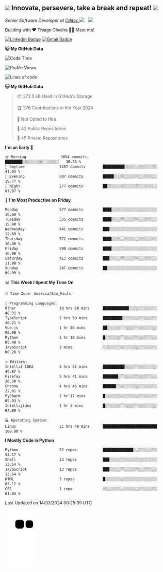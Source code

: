<h2><img src="https://emojis.slackmojis.com/emojis/images/1531849430/4246/blob-sunglasses.gif?1531849430" width="30"/> Innovate, persevere, take a break and repeat! <img src="https://media.giphy.com/media/12oufCB0MyZ1Go/giphy.gif" width="50"></h2>
<img align='right' src="https://media.giphy.com/media/M9gbBd9nbDrOTu1Mqx/giphy.gif" width="230">
<p><em>Senior Software Developer at <a href="https://www.cditec.com.br/">Cditec
</a><img src="https://media.giphy.com/media/WUlplcMpOCEmTGBtBW/giphy.gif" width="30"> 
</em></p>



Building with ❤️ Thiago Oliveira 👋🏽 Meet me!

[![Linkedin Badge](https://img.shields.io/badge/-Thiago-blue?style=flat-square&logo=Linkedin&logoColor=white&link=https://www.linkedin.com/in/tgmarinho/)](https://www.linkedin.com/in/thiagoceconelo/) 
[![Gmail Badge](https://img.shields.io/badge/-thiceconelo@gmail.com-c14438?style=flat-square&logo=Gmail&logoColor=white&link=mailto:thiceconelo@gmail.com)](mailto:thiceconelo@gmail.com)

</em></p>

<!-- <span style="height ">
![Anurag's GitHub stats](https://github-readme-stats.vercel.app/api?username=arthurspk&show_icons=true&theme=tokyonight)
</span> -->

**🐱 My GitHub Data** 
<!--START_SECTION:waka-->
![Code Time](http://img.shields.io/badge/Code%20Time-1%2C471%20hrs%2030%20mins-blue)

![Profile Views](http://img.shields.io/badge/Profile%20Views-0-blue)

![Lines of code](https://img.shields.io/badge/From%20Hello%20World%20I%27ve%20Written-4.9%20million%20lines%20of%20code-blue)

**🐱 My GitHub Data** 

> 📦 372.5 kB Used in GitHub's Storage 
 > 
> 🏆 376 Contributions in the Year 2024
 > 
> 🚫 Not Opted to Hire
 > 
> 📜 42 Public Repositories 
 > 
> 🔑 45 Private Repositories 
 > 
**I'm an Early 🐤** 

```text
🌞 Morning                1054 commits        ████████░░░░░░░░░░░░░░░░░   30.33 % 
🌆 Daytime                1457 commits        ██████████░░░░░░░░░░░░░░░   41.93 % 
🌃 Evening                687 commits         █████░░░░░░░░░░░░░░░░░░░░   19.77 % 
🌙 Night                  277 commits         ██░░░░░░░░░░░░░░░░░░░░░░░   07.97 % 
```
📅 **I'm Most Productive on Friday** 

```text
Monday                   577 commits         ████░░░░░░░░░░░░░░░░░░░░░   16.60 % 
Tuesday                  535 commits         ████░░░░░░░░░░░░░░░░░░░░░   15.40 % 
Wednesday                441 commits         ███░░░░░░░░░░░░░░░░░░░░░░   12.69 % 
Thursday                 572 commits         ████░░░░░░░░░░░░░░░░░░░░░   16.46 % 
Friday                   590 commits         ████░░░░░░░░░░░░░░░░░░░░░   16.98 % 
Saturday                 413 commits         ███░░░░░░░░░░░░░░░░░░░░░░   11.88 % 
Sunday                   347 commits         ██░░░░░░░░░░░░░░░░░░░░░░░   09.99 % 
```


📊 **This Week I Spent My Time On** 

```text
🕑︎ Time Zone: America/Sao_Paulo

💬 Programming Languages: 
Other                    10 hrs 28 mins      ████████████░░░░░░░░░░░░░   48.31 % 
TypeScript               7 hrs 50 mins       █████████░░░░░░░░░░░░░░░░   36.21 % 
Vue.js                   1 hr 56 mins        ██░░░░░░░░░░░░░░░░░░░░░░░   08.98 % 
Python                   1 hr 10 mins        █░░░░░░░░░░░░░░░░░░░░░░░░   05.40 % 
JavaScript               3 mins              ░░░░░░░░░░░░░░░░░░░░░░░░░   00.28 % 

🔥 Editors: 
IntelliJ IDEA            8 hrs 51 mins       ██████████░░░░░░░░░░░░░░░   40.87 % 
Firefox                  5 hrs 41 mins       ███████░░░░░░░░░░░░░░░░░░   26.30 % 
Chrome                   4 hrs 46 mins       ██████░░░░░░░░░░░░░░░░░░░   22.01 % 
PyCharm                  1 hr 17 mins        █░░░░░░░░░░░░░░░░░░░░░░░░   05.93 % 
Intellijidea             1 hr 3 mins         █░░░░░░░░░░░░░░░░░░░░░░░░   04.89 % 

💻 Operating System: 
Linux                    21 hrs 40 mins      █████████████████████████   100.00 % 
```

**I Mostly Code in Python** 

```text
Python                   52 repos            ██████████████░░░░░░░░░░░   54.17 % 
Shell                    13 repos            ███░░░░░░░░░░░░░░░░░░░░░░   13.54 % 
JavaScript               13 repos            ███░░░░░░░░░░░░░░░░░░░░░░   13.54 % 
HTML                     3 repos             █░░░░░░░░░░░░░░░░░░░░░░░░   03.12 % 
CSS                      1 repo              ░░░░░░░░░░░░░░░░░░░░░░░░░   01.04 % 
```




 Last Updated on 14/07/2024 00:25:39 UTC
<!--END_SECTION:waka-->

![Snake animation](https://github.com/rafaballerini/rafaballerini/blob/output/github-contribution-grid-snake.svg)


<!---
ceconelo/ceconelo is a ✨ special ✨ repository because its `README.md` (this file) appears on your GitHub profile.
You can click the Preview link to take a look at your changes.
--->
